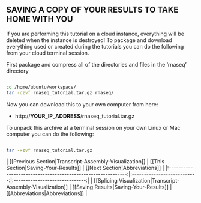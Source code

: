 ## SAVING A COPY OF YOUR RESULTS TO TAKE HOME WITH YOU
If you are performing this tutorial on a cloud instance, everything will be deleted when the instance is destroyed! To package and download everything used or created during the tutorials you can do the following from your cloud terminal session.

First package and compress all of the directories and files in the ‘rnaseq’ directory

```bash

cd /home/ubuntu/workspace/
tar -czvf rnaseq_tutorial.tar.gz rnaseq/

```

Now you can download this to your own computer from here:
 * http://__YOUR_IP_ADDRESS__/rnaseq_tutorial.tar.gz
	
To unpack this archive at a terminal session on your own Linux or Mac computer you can do the following:

```bash

tar -xzvf rnaseq_tutorial.tar.gz

```

| [[Previous Section|Transcript-Assembly-Visualization]]       | [[This Section|Saving-Your-Results]]   | [[Next Section|Abbreviations]]  |
|:------------------------------------------------------------:|:---------------------------:|:------------------------------:|
| [[Splicing Visualization|Transcript-Assembly-Visualization]] | [[Saving Results|Saving-Your-Results]]       | [[Abbreviations|Abbreviations]] |
